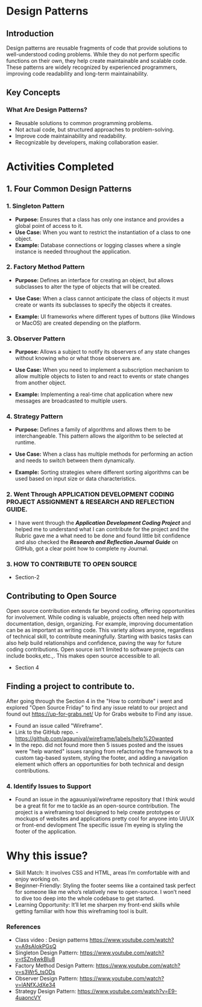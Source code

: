 # Design Patterns

## Introduction

Design patterns are reusable fragments of code that provide solutions to well-understood coding problems. While they do not perform specific functions on their own, they help create maintainable and scalable code. These patterns are widely recognized by experienced programmers, improving code readability and long-term maintainability.

## Key Concepts

### What Are Design Patterns?

- Reusable solutions to common programming problems.
- Not actual code, but structured approaches to problem-solving.
- Improve code maintainability and readability.
- Recognizable by developers, making collaboration easier.


# Activities Completed
## 1. Four Common Design Patterns

### 1. Singleton Pattern

- **Purpose:** Ensures that a class has only one instance and provides a global point of access to it.
- **Use Case:** When you want to restrict the instantiation of a class to one object.
- **Example:** Database connections or logging classes where a single instance is needed throughout the application.
  
### 2. Factory Method Pattern

- **Purpose:** Defines an interface for creating an object, but allows subclasses to alter the type of objects that will be created.

- **Use Case:** When a class cannot anticipate the class of objects it must create or wants its subclasses to specify the objects it creates.

- **Example:** UI frameworks where different types of buttons (like Windows or MacOS) are created depending on the platform.  

### 3. Observer Pattern
- **Purpose:** Allows a subject to notify its observers of any state changes without knowing who or what those observers are.

- **Use Case:** When you need to implement a subscription mechanism to allow multiple objects to listen to and react to events or state changes from another object.

- **Example:** Implementing a real-time chat application where new messages are broadcasted to multiple users.

### 4. Strategy Pattern
- **Purpose:** Defines a family of algorithms and allows them to be interchangeable. This pattern allows the algorithm to be selected at runtime.

- **Use Case:** When a class has multiple methods for performing an action and needs to switch between them dynamically.

- **Example:** Sorting strategies where different sorting algorithms can be used based on input size or data characteristics.

### 2. Went Through APPLICATION DEVELOPMENT CODING PROJECT ASSIGNMENT &  RESEARCH AND REFLECTION GUIDE.

*  I have went through the ***Application Development Coding Project*** and helped me to understand what I can contribute for the project and the Rubric gave me a what need to be done and found little bit confidence and also checked the ***Research and Reflection Journal Guide*** on GitHub, got a clear point how to complete ny Journal.

### 3. HOW TO CONTRIBUTE TO OPEN SOURCE 

* Section-2 

## Contributing to Open Source

Open source contribution extends far beyond coding, offering opportunities for involvement. While coding is valuable, projects often need help with documentation, design, organizing. For example, improving documentation can be as important as writing code. This variety allows anyone, regardless of technical skill, to contribute meaningfully. Starting with basics tasks can also help build relationships and confidence, paving the way for future coding contributions. Open source isn’t limited to software projects can include books,etc.,. This makes open source accessible to all.

* Section 4

## Finding a project to contribute to.

After going through the Section 4 in the "How to contribute" i went and explored "Open Source Friday" to find any issue relatd to our project and found out https://up-for-grabs.net/ Up for Grabs website to Find any issue.

- Found an issue called "Wireframe".
- Link to the GitHub repo. - https://github.com/agauniyal/wireframe/labels/help%20wanted
- In the repo. did not found more then 5 issues posted and the issues were "help wanted" issues ranging from refactoring the framework to a custom tag-based system, styling the footer, and adding a navigation element which offers an opportunities for both technical and design contributions.

### 4. Identify Issues to Support

- Found an issue in the agauuniyal/wireframe repository that I think would be a great fit for me to tackle as an open-source contribution. The project is a wireframing tool designed to help create prototypes or mockups of websites and applications pretty cool for anyone into UI/UX or front-end devlopment The specific issue I’m eyeing is styling the footer of the application.
 
# Why this issue?
- Skill Match: It involves CSS and HTML, areas I’m comfortable with and enjoy working on.
- Beginner-Friendly: Styling the footer seems like a contained task perfect for someone like me who’s relatively new to open-source. I won’t need to dive too deep into the whole codebase to get started.
- Learning Opportunity: It’ll let me sharpen my front-end skills while getting familiar with how this wireframing tool is built. 

### 

### References

- Class video : Design patterns https://www.youtube.com/watch?v=A9sAIokPGsQ
- Singleton Design Pattern: https://www.youtube.com/watch?v=tSZn4wkBIu8
- Factory Method Design Pattern: https://www.youtube.com/watch?v=s3Wr5_tsODs
- Observer Design Pattern: https://www.youtube.com/watch?v=lANfXJdXe34
- Strategy Design Pattern: https://www.youtube.com/watch?v=E9-4uaoncVY
